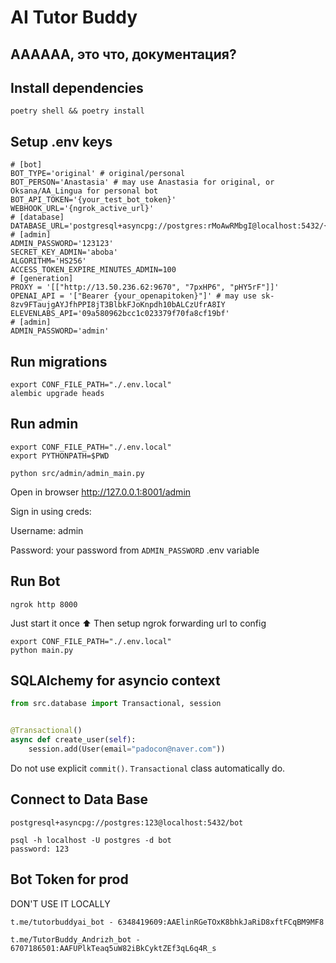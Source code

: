 # AI Tutor Buddy
## АААААА, это что, документация?
## Install dependencies

```
poetry shell && poetry install
```

## Setup .env keys

```
# [bot]
BOT_TYPE='original' # original/personal
BOT_PERSON='Anastasia' # may use Anastasia for original, or Oksana/AA_Lingua for personal bot
BOT_API_TOKEN='{your_test_bot_token}'
WEBHOOK_URL='{ngrok_active_url}'
# [database]
DATABASE_URL='postgresql+asyncpg://postgres:rMoAwRMbgI@localhost:5432/{db_name}'
# [admin]
ADMIN_PASSWORD='123123'
SECRET_KEY_ADMIN='aboba'
ALGORITHM='HS256'
ACCESS_TOKEN_EXPIRE_MINUTES_ADMIN=100
# [generation]
PROXY = '[["http://13.50.236.62:9670", "7pxHP6", "pHY5rF"]]'
OPENAI_API = '["Bearer {your_openapitoken}"]' # may use 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
ELEVENLABS_API='09a580962bcc1c023379f70fa8cf19bf'
# [admin]
ADMIN_PASSWORD='admin'
```

## Run migrations

```
export CONF_FILE_PATH="./.env.local"
alembic upgrade heads
```

## Run admin

```
export CONF_FILE_PATH="./.env.local"
export PYTHONPATH=$PWD
```

```
python src/admin/admin_main.py
```

Open in browser http://127.0.0.1:8001/admin

Sign in using creds:

Username: admin

Password: your password from `ADMIN_PASSWORD` .env variable

## Run Bot

```
ngrok http 8000
```
Just start it once ⬆️
Then setup ngrok forwarding url to config
```
export CONF_FILE_PATH="./.env.local"
python main.py
```

## SQLAlchemy for asyncio context

```python
from src.database import Transactional, session


@Transactional()
async def create_user(self):
    session.add(User(email="padocon@naver.com"))
```

Do not use explicit `commit()`. `Transactional` class automatically do.

## Connect to Data Base
```
postgresql+asyncpg://postgres:123@localhost:5432/bot

psql -h localhost -U postgres -d bot
password: 123

```

## Bot Token for prod

DON'T USE IT LOCALLY

```
t.me/tutorbuddyai_bot - 6348419609:AAElinRGeTOxK8bhkJaRiD8xftFCqBM9MF8

t.me/TutorBuddy_Andrizh_bot - 6707186501:AAFUPlkTeaq5uW82iBkCyktZEf3qL6q4R_s
```
